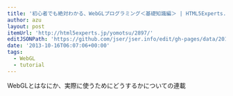```yaml
---
title: '初心者でも絶対わかる、WebGLプログラミング＜基礎知識編＞ | HTML5Experts.jp'
author: azu
layout: post
itemUrl: 'http://html5experts.jp/yomotsu/2897/'
editJSONPath: 'https://github.com/jser/jser.info/edit/gh-pages/data/2013/10/index.json'
date: '2013-10-16T06:07:06+00:00'
tags:
  - WebGL
  - tutorial
---
```

WebGLとはなにか、実際に使うためにどうするかについての連載
